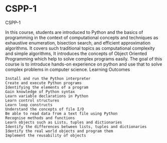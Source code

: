 # CSPP-1
CSPP-1

In this course, students are introduced to Python and the basics of programming in the context of computational concepts and techniques as exhaustive enumeration, bisection search, and efficient approximation algorithms. It covers such traditional topics as computational complexity and simple algorithms, It introduces the concepts of Object Oriented Programming which help to solve complex programs easily. The goal of this course is to introduce hands-on experience on python and use that to solve complex problems in computer science.
Learning Outcomes

    Install and run the Python interpreter
    Create and execute Python programs
    Identifying the elements of a program
    Gain knowledge of Python syntax
    Learn variable declarations in Python
    Learn control structures
    Learn loop constructs
    Understand the concepts of file I/O
    Be able to read data from a text file using Python
    Recognise methods and functions
    Learn objects such as Lists, tuples and dictionaries
    Identify the differences between lists, tuples and dictionaries
    Identify the real world objects and program them
    Implement the reusability of objects
